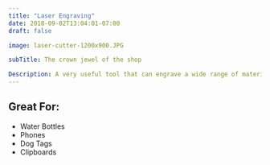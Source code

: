 ```yaml
---
title: "Laser Engraving"
date: 2018-09-02T13:04:01-07:00
draft: false

image: laser-cutter-1200x900.JPG

subTitle: The crown jewel of the shop

Description: A very useful tool that can engrave a wide range of materials.
---
```


## Great For:

- Water Bottles
- Phones
- Dog Tags
- Clipboards
